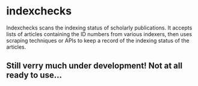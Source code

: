 indexchecks
===========

Indexchecks scans the indexing status of scholarly publications. It accepts lists of articles containing the ID numbers from various indexers, then uses scraping techniques or APIs to keep a record of the indexing status of the articles.

## Still __verry much under development!__ Not at all ready to use... 
